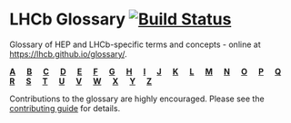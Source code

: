 # LHCb Glossary   [![Build Status](https://travis-ci.com/lhcb/glossary.svg?branch=master)](https://travis-ci.com/lhcb/glossary)

Glossary of HEP and LHCb-specific terms and concepts - online at <https://lhcb.github.io/glossary/>.


[**A**](glossary/a.md)&nbsp;&nbsp;&nbsp;&nbsp;
[**B**](glossary/b.md)&nbsp;&nbsp;&nbsp;&nbsp;
[**C**](glossary/c.md)&nbsp;&nbsp;&nbsp;&nbsp;
[**D**](glossary/d.md)&nbsp;&nbsp;&nbsp;&nbsp;
[**E**](glossary/e.md)&nbsp;&nbsp;&nbsp;&nbsp;
[**F**](glossary/f.md)&nbsp;&nbsp;&nbsp;&nbsp;
[**G**](glossary/g.md)&nbsp;&nbsp;&nbsp;&nbsp;
[**H**](glossary/h.md)&nbsp;&nbsp;&nbsp;&nbsp;
[**I**](glossary/i.md)&nbsp;&nbsp;&nbsp;&nbsp;
[**J**](glossary/j.md)&nbsp;&nbsp;&nbsp;&nbsp;
[**K**](glossary/k.md)&nbsp;&nbsp;&nbsp;&nbsp;
[**L**](glossary/l.md)&nbsp;&nbsp;&nbsp;&nbsp;
[**M**](glossary/m.md)&nbsp;&nbsp;&nbsp;&nbsp;
[**N**](glossary/n.md)&nbsp;&nbsp;&nbsp;&nbsp;
[**O**](glossary/o.md)&nbsp;&nbsp;&nbsp;&nbsp;
[**P**](glossary/p.md)&nbsp;&nbsp;&nbsp;&nbsp;
[**Q**](glossary/q.md)&nbsp;&nbsp;&nbsp;&nbsp;
[**R**](glossary/r.md)&nbsp;&nbsp;&nbsp;&nbsp;
[**S**](glossary/s.md)&nbsp;&nbsp;&nbsp;&nbsp;
[**T**](glossary/t.md)&nbsp;&nbsp;&nbsp;&nbsp;
[**U**](glossary/u.md)&nbsp;&nbsp;&nbsp;&nbsp;
[**V**](glossary/v.md)&nbsp;&nbsp;&nbsp;&nbsp;
[**W**](glossary/w.md)&nbsp;&nbsp;&nbsp;&nbsp;
[**X**](glossary/x.md)&nbsp;&nbsp;&nbsp;&nbsp;
[**Y**](glossary/y.md)&nbsp;&nbsp;&nbsp;&nbsp;
[**Z**](glossary/z.md)


Contributions to the glossary are highly encouraged. Please see the
[contributing guide](https://github.com/lhcb/glossary/blob/master/CONTRIBUTING.md) for details.
